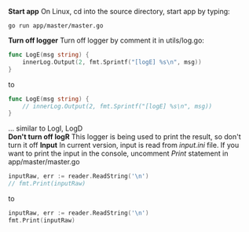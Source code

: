 **Start app**
On Linux, cd into the source directory, start app by typing:
```console
go run app/master/master.go
```
**Turn off logger**
Turn off logger by comment it in utils/log.go:
```go
func LogE(msg string) {
    innerLog.Output(2, fmt.Sprintf("[logE] %s\n", msg))
}
```
to
```go
func LogE(msg string) {
    // innerLog.Output(2, fmt.Sprintf("[logE] %s\n", msg))
}
```
... similar to LogI, LogD  
**Don't turn off logR**
This logger is being used to print the result, so don't turn it off
**Input**
In current version, input is read from *input.ini* file. If you want to print the input in the console, uncomment *Print* statement in app/master/master.go
```go
inputRaw, err := reader.ReadString('\n')
// fmt.Print(inputRaw)
```
to
```go
inputRaw, err := reader.ReadString('\n')
fmt.Print(inputRaw)
```
	
